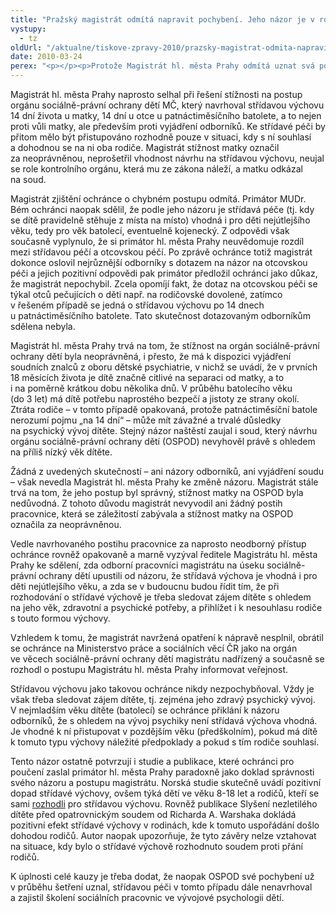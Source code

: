 ```yaml
---
title: "Pražský magistrát odmítá napravit pochybení. Jeho názor je v rozporu s názorem odborníků."
vystupy:
  - tz
oldUrl: "/aktualne/tiskove-zpravy-2010/prazsky-magistrat-odmita-napravit-pochybeni-jeho-nazor-je-v-rozporu-s-nazorem-odborniku"
date: 2010-03-24
perex: "<p></p><p>Protože Magistrát hl. města Prahy odmítá uznat svá pochybení a přijmout ochráncem navržená opatření k nápravě, volí ochránce zveřejnění informací o jeho jednání a názorech jako formu sankce podle zákona o veřejném ochránci práv. </p>"
---
```


<!-- imported from the old website -->

<p>Magistrát hl. města Prahy naprosto selhal při řešení stížnosti na postup orgánu sociálně-právní ochrany dětí MČ, který navrhoval střídavou výchovu 14 dní života u matky, 14 dní u otce u patnáctiměsíčního batolete, a to nejen proti vůli matky, ale především proti vyjádření odborníků. Ke střídavé péči by přitom mělo být přistupováno rozhodně pouze v situaci, kdy s ní souhlasí a dohodnou se na ni oba rodiče. Magistrát stížnost matky označil za neoprávněnou, neprošetřil vhodnost návrhu na střídavou výchovu, neujal se role kontrolního orgánu, která mu ze zákona náleží, a matku odkázal na soud.</p><p>Magistrát zjištění ochránce o chybném postupu odmítá. Primátor MUDr. Bém ochránci naopak sdělil, že podle jeho názoru je střídavá péče (tj. kdy se dítě pravidelně stěhuje z místa na místo) vhodná i pro děti nejútlejšího věku, tedy pro věk batolecí, eventuelně kojenecký. Z odpovědi však současně vyplynulo, že si primátor hl. města Prahy neuvědomuje rozdíl mezi střídavou péčí a otcovskou péčí. Po zprávě ochránce totiž magistrát dokonce oslovil nejrůznější odborníky s dotazem na názor na otcovskou péči a jejich pozitivní odpovědi pak primátor předložil ochránci jako důkaz, že magistrát nepochybil. Zcela opomíjí fakt, že dotaz na otcovskou péči se týkal otců pečujících o děti např. na rodičovské dovolené, zatímco v řešeném případě se jedná o střídavou výchovu po 14 dnech u patnáctiměsíčního batolete. Tato skutečnost dotazovaným odborníkům sdělena nebyla.</p><p>Magistrát hl. města Prahy trvá na tom, že stížnost na orgán sociálně-právní ochrany dětí byla neoprávněná, i přesto, že má k dispozici vyjádření soudních znalců z oboru dětské psychiatrie, v nichž se uvádí, že v prvních 18 měsících života je dítě značně citlivé na separaci od matky, a to i na poměrně krátkou dobu několika dnů. V průběhu batolecího věku (do 3 let) má dítě potřebu naprostého bezpečí a jistoty ze strany okolí. Ztráta rodiče – v tomto případě opakovaná, protože patnáctiměsíční batole nerozumí pojmu „na 14 dní“ – může mít závažné a trvalé důsledky na psychický vývoj dítěte. Stejný názor naštěstí zaujal i soud, který návrhu orgánu sociálně-právní ochrany dětí (OSPOD) nevyhověl právě s ohledem na příliš nízký věk dítěte. </p><p>Žádná z uvedených skutečností – ani názory odborníků, ani vyjádření soudu – však nevedla Magistrát hl. města Prahy ke změně názoru. Magistrát stále trvá na tom, že jeho postup byl správný, stížnost matky na OSPOD byla nedůvodná. Z tohoto důvodu magistrát nevyvodil ani žádný postih pracovnice, která se záležitostí zabývala a stížnost matky na OSPOD označila za neoprávněnou.</p><p>Vedle navrhovaného postihu pracovnice za naprosto neodborný přístup ochránce rovněž opakovaně a marně vyzýval ředitele Magistrátu hl. města Prahy ke sdělení, zda odborní pracovníci magistrátu na úseku sociálně-právní ochrany dětí upustili od názoru, že střídavá výchova je vhodná i pro děti nejútlejšího věku, a zda se v budoucnu budou řídit tím, že při rozhodování o střídavé výchově je třeba sledovat zájem dítěte s ohledem na jeho věk, zdravotní a psychické potřeby, a přihlížet i k nesouhlasu rodiče s touto formou výchovy.</p><p>Vzhledem k tomu, že magistrát navržená opatření k nápravě nesplnil, obrátil se ochránce na Ministerstvo práce a sociálních věcí ČR jako na orgán ve věcech sociálně-právní ochrany dětí magistrátu nadřízený a současně se rozhodl o postupu Magistrátu hl. města Prahy informovat veřejnost.</p><p>Střídavou výchovu jako takovou ochránce nikdy nezpochybňoval. Vždy je však třeba sledovat zájem dítěte, tj. zejména jeho zdravý psychický vývoj. V nejmladším věku dítěte (batolecí) se ochránce přiklání k názoru odborníků, že s ohledem na vývoj psychiky není střídavá výchova vhodná. Je vhodné k ní přistupovat v pozdějším věku (předškolním), pokud má dítě k tomuto typu výchovy náležité předpoklady a pokud s tím rodiče souhlasí.</p><p>Tento názor ostatně potvrzují i studie a publikace, které ochránci pro poučení zaslal primátor hl. města Prahy paradoxně jako doklad správnosti svého názoru a postupu magistrátu. Norská studie skutečně uvádí pozitivní dopad střídavé výchovy, ovšem týká dětí ve věku 8-18 let a rodičů, kteří se sami <u>rozhodli</u> pro střídavou výchovu. Rovněž publikace Slyšení nezletilého dítěte před opatrovnickým soudem od Richarda A. Warshaka dokládá pozitivní efekt střídavé výchovy v rodinách, kde k tomuto uspořádání došlo dohodou rodičů. Autor naopak upozorňuje, že tyto závěry nelze vztahovat na situace, kdy bylo o střídavé výchově rozhodnuto soudem proti přání rodičů. </p><p>K úplnosti celé kauzy je třeba dodat, že naopak OSPOD své pochybení už v průběhu šetření uznal, střídavou péči v tomto případu dále nenavrhoval a zajistil školení sociálních pracovnic ve vývojové psychologii dětí.</p>

